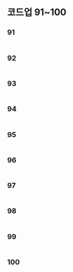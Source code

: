 ## 코드업 91~100

### 91

```java

```

### 92

```java

```

### 93

```java

```

### 94

```java

```

### 95

```java

```

### 96

```java

```

### 97

```java

```

### 98

```java

```

### 99

```java

```

### 100

```ja


